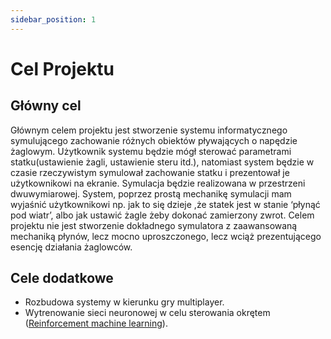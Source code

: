 ```yaml
---
sidebar_position: 1
---
```


# Cel Projektu 

## Główny cel
Głównym celem projektu jest stworzenie systemu informatycznego symulującego zachowanie różnych obiektów pływających o napędzie żaglowym. Użytkownik systemu będzie mógł sterować parametrami statku(ustawienie żagli, ustawienie steru itd.), natomiast system będzie w czasie rzeczywistym symulował zachowanie statku i prezentował je użytkownikowi na ekranie. Symulacja będzie realizowana w przestrzeni dwuwymiarowej. System, poprzez prostą mechanikę symulacji mam wyjaśnić użytkownikowi np. jak to się dzieje ,że statek jest w stanie ‘płynąć pod wiatr’, albo jak ustawić żagle żeby dokonać zamierzony zwrot. Celem projektu nie jest stworzenie dokładnego symulatora z zaawansowaną mechaniką płynów, lecz mocno uproszczonego, lecz wciąż prezentującego esencję działania żaglowców.

## Cele dodatkowe

+ Rozbudowa systemy w kierunku gry multiplayer.
+ Wytrenowanie sieci neuronowej w celu sterowania okrętem ([Reinforcement machine learning](https://en.wikipedia.org/wiki/Reinforcement_learning)).